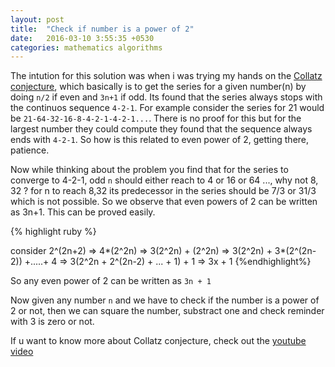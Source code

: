 ```yaml
---
layout: post
title:  "Check if number is a power of 2"
date:   2016-03-10 3:55:35 +0530
categories: mathematics algorithms
---
```

The intution for this solution was when i was trying my hands on the [Collatz conjecture][collatz-conjecture-wiki], which basically is to get the series for a given number(n) by doing `n/2` if even and `3n+1` if odd. Its found that the series always stops with the continuos sequence `4-2-1`. For example consider the series for 21 would be `21-64-32-16-8-4-2-1-4-2-1...`. There is no proof for this but for the largest number they could compute they found that the sequence always ends with `4-2-1`. So how is this related to even power of 2, getting there, patience.

Now while thinking about the problem you find that for the series to converge to 4-2-1, odd `n` should either reach to 4 or 16 or 64 ..., why not 8, 32 ? for n to reach 8,32 its predecessor in the series should be 7/3 or 31/3 which is not possible. So we observe that even powers of 2 can be written as 3n+1. This can be proved easily.

{% highlight ruby %}

consider 2^(2n+2)
=> 4*(2^2n)
=> 3(2^2n) + (2^2n)
=> 3(2^2n) + 3*(2^(2n-2)) +.....+ 4
=> 3(2^2n + 2^(2n-2) + ... + 1) + 1
=> 3x + 1
{%endhighlight%}

So any even power of 2 can be written as `3n + 1`

Now given any number `n` and we have to check if the number is a power of 2 or not, then we can square the number, substract one and check reminder with 3 is zero or not.

If u want to know more about Collatz conjecture, check out the [youtube video][collatz-conjecture-youtube]

[collatz-conjecture-wiki]: https://en.wikipedia.org/wiki/Collatz_conjecture
[collatz-conjecture-youtube]: https://www.youtube.com/watch?v=m4CjXk_b8zo

